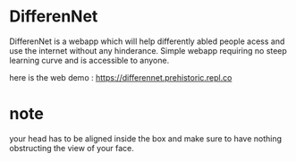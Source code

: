 # DifferenNet

DifferenNet is a webapp which will help differently abled people acess and use the internet without any hinderance. Simple webapp requiring no steep learning curve and is accessible to anyone.

here is the web demo : https://differennet.prehistoric.repl.co

# note

your head has to be aligned inside the box and make sure to have nothing obstructing the view of your face.
